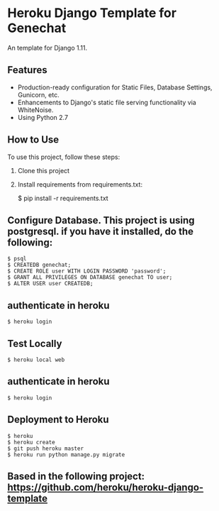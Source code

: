 # Heroku Django Template for Genechat

An template for Django 1.11.

## Features

- Production-ready configuration for Static Files, Database Settings, Gunicorn, etc.
- Enhancements to Django's static file serving functionality via WhiteNoise.
- Using Python 2.7 

## How to Use

To use this project, follow these steps:

1. Clone this project
2. Install requirements from requirements.txt:
	
	$ pip install -r requirements.txt
	
## Configure Database. This project is using postgresql. if you have it installed, do the following:
	
	$ psql
	$ CREATEDB genechat;
	$ CREATE ROLE user WITH LOGIN PASSWORD 'password';
	$ GRANT ALL PRIVILEGES ON DATABASE genechat TO user;
	$ ALTER USER user CREATEDB;

## authenticate in heroku

	$ heroku login

## Test Locally

	$ heroku local web

## authenticate in heroku

	$ heroku login

## Deployment to Heroku
	
	$ heroku 
    $ heroku create
    $ git push heroku master
    $ heroku run python manage.py migrate

## Based in the following project: https://github.com/heroku/heroku-django-template